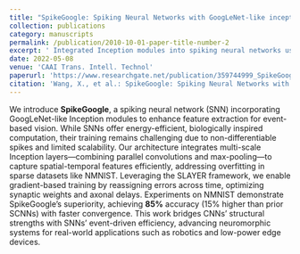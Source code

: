 ```yaml
---
title: "SpikeGoogle: Spiking Neural Networks with GoogLeNet‐like inception module"
collection: publications
category: manuscripts
permalink: /publication/2010-10-01-paper-title-number-2
excerpt: ' Integrated Inception modules into spiking neural networks using Pytorch, achieving a 20.5% increase in image classification accuracy.'
date: 2022-05-08
venue: 'CAAI Trans. Intell. Technol'
paperurl: 'https://www.researchgate.net/publication/359744999_SpikeGoogle_Spiking_Neural_Networks_with_GoogLeNet-like_inception_module'
citation: 'Wang, X., et al.: SpikeGoogle: Spiking Neural Networks with GoogLeNet-like inception module. CAAI Trans. Intell. Technol. 7(3), 492–502 (2022). https://doi.org/10.1049/cit2.12082'
---
```


We introduce **SpikeGoogle**, a spiking neural network (SNN) incorporating GoogLeNet-like Inception modules to enhance feature extraction for event-based vision. While SNNs offer energy-efficient, biologically inspired computation, their training remains challenging due to non-differentiable spikes and limited scalability. Our architecture integrates multi-scale Inception layers—combining parallel convolutions and max-pooling—to capture spatial-temporal features efficiently, addressing overfitting in sparse datasets like NMNIST. Leveraging the SLAYER framework, we enable gradient-based training by reassigning errors across time, optimizing synaptic weights and axonal delays. Experiments on NMNIST demonstrate SpikeGoogle’s superiority, achieving **​85%** accuracy (15% higher than prior SCNNs) with faster convergence. This work bridges CNNs’ structural strengths with SNNs’ event-driven efficiency, advancing neuromorphic systems for real-world applications such as robotics and low-power edge devices.
